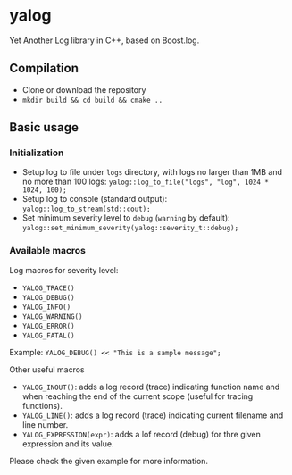 # yalog
Yet Another Log library in C++, based on Boost.log.

## Compilation

- Clone or download the repository
- `mkdir build && cd build && cmake ..`

## Basic usage

### Initialization

- Setup log to file under `logs` directory, with logs no larger than 1MB and no more than 100 logs: `yalog::log_to_file("logs", "log", 1024 * 1024, 100);`
- Setup log to console (standard output): `yalog::log_to_stream(std::cout);`
- Set minimum severity level to `debug` (`warning` by default): `yalog::set_minimum_severity(yalog::severity_t::debug);`

### Available macros

Log macros for severity level:
- `YALOG_TRACE()`
- `YALOG_DEBUG()`
- `YALOG_INFO()`
- `YALOG_WARNING()`
- `YALOG_ERROR()`
- `YALOG_FATAL()`

Example: `YALOG_DEBUG() << "This is a sample message";`

Other useful macros
- `YALOG_INOUT()`: adds a log record (trace) indicating function name and when reaching the end of the current scope (useful for tracing functions).
- `YALOG_LINE()`: adds a log record (trace) indicating current filename and line number.
- `YALOG_EXPRESSION(expr)`: adds a lof record (debug) for thre given expression and its value.

Please check the given example for more information.

